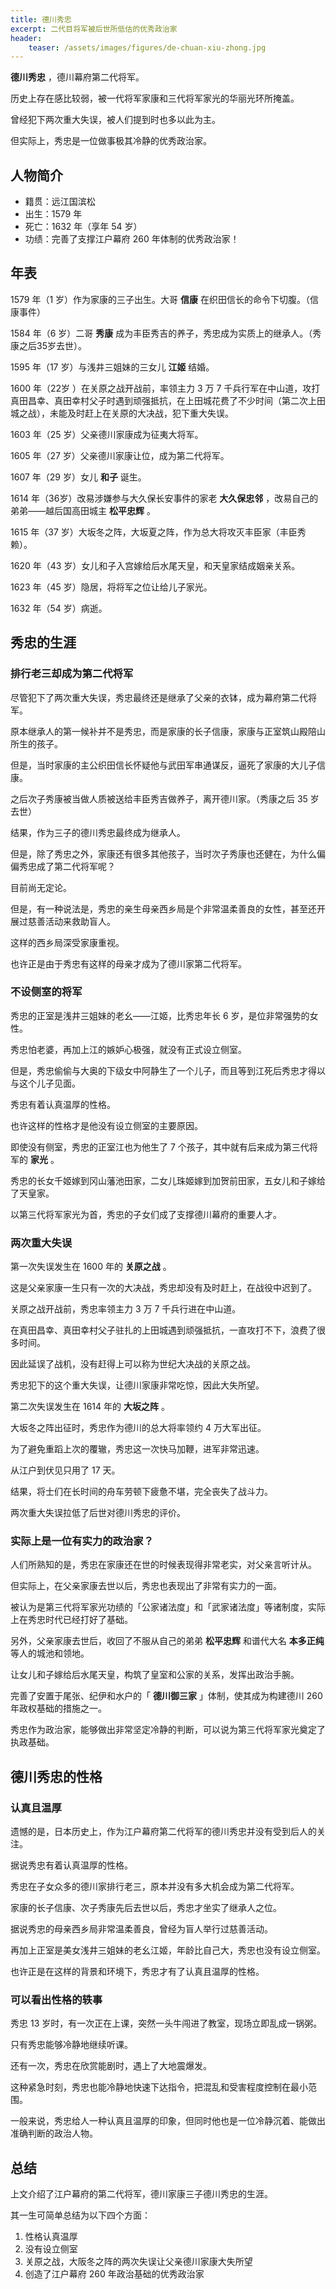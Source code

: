 ```yaml
---
title: 德川秀忠
excerpt: 二代目将军被后世所低估的优秀政治家
header: 
    teaser: /assets/images/figures/de-chuan-xiu-zhong.jpg
---
```


**德川秀忠** ，德川幕府第二代将军。

历史上存在感比较弱，被一代将军家康和三代将军家光的华丽光环所掩盖。

曾经犯下两次重大失误，被人们提到时也多以此为主。

但实际上，秀忠是一位做事极其冷静的优秀政治家。

## 人物简介

* 籍贯：远江国滨松
* 出生：1579 年
* 死亡：1632 年（享年 54 岁）
* 功绩：完善了支撑江户幕府 260 年体制的优秀政治家！

## 年表

1579 年（1 岁）作为家康的三子出生。大哥 **信康** 在织田信长的命令下切腹。（信康事件）

1584 年（6 岁）二哥 **秀康** 成为丰臣秀吉的养子，秀忠成为实质上的继承人。（秀康之后35岁去世）。

1595 年（17 岁）与浅井三姐妹的三女儿 **江姬** 结婚。

1600 年（22岁 ）在关原之战开战前，率领主力 3 万 7
千兵行军在中山道，攻打真田昌幸、真田幸村父子时遇到顽强抵抗，在上田城花费了不少时间（第二次上田城之战），未能及时赶上在关原的大决战，犯下重大失误。

1603 年（25 岁）父亲德川家康成为征夷大将军。

1605 年（27 岁）父亲德川家康让位，成为第二代将军。

1607 年（29 岁）女儿 **和子** 诞生。

1614 年（36岁）改易涉嫌参与大久保长安事件的家老 **大久保忠邻** ，改易自己的弟弟——越后国高田城主 **松平忠辉** 。

1615 年（37 岁）大坂冬之阵，大坂夏之阵，作为总大将攻灭丰臣家（丰臣秀赖）。

1620 年（43 岁）女儿和子入宫嫁给后水尾天皇，和天皇家结成姻亲关系。

1623 年（45 岁）隐居，将将军之位让给儿子家光。

1632 年（54 岁）病逝。

## 秀忠的生涯

### 排行老三却成为第二代将军

尽管犯下了两次重大失误，秀忠最终还是继承了父亲的衣钵，成为幕府第二代将军。  

原本继承人的第一候补并不是秀忠，而是家康的长子信康，家康与正室筑山殿陪山所生的孩子。

但是，当时家康的主公织田信长怀疑他与武田军串通谋反，逼死了家康的大儿子信康。

之后次子秀康被当做人质被送给丰臣秀吉做养子，离开德川家。（秀康之后 35 岁去世）

结果，作为三子的德川秀忠最终成为继承人。

但是，除了秀忠之外，家康还有很多其他孩子，当时次子秀康也还健在，为什么偏偏秀忠成了第二代将军呢？

目前尚无定论。

但是，有一种说法是，秀忠的亲生母亲西乡局是个非常温柔善良的女性，甚至还开展过慈善活动来救助盲人。

这样的西乡局深受家康重视。

也许正是由于秀忠有这样的母亲才成为了德川家第二代将军。

### 不设侧室的将军

秀忠的正室是浅井三姐妹的老幺——江姬，比秀忠年长 6 岁，是位非常强势的女性。

秀忠怕老婆，再加上江的嫉妒心极强，就没有正式设立侧室。

但是，秀忠偷偷与大奥的下级女中阿静生了一个儿子，而且等到江死后秀忠才得以与这个儿子见面。

秀忠有着认真温厚的性格。

也许这样的性格才是他没有设立侧室的主要原因。

即使没有侧室，秀忠的正室江也为他生了 7 个孩子，其中就有后来成为第三代将军的 **家光** 。

秀忠的长女千姬嫁到冈山藩池田家，二女儿珠姬嫁到加贺前田家，五女儿和子嫁给了天皇家。

以第三代将军家光为首，秀忠的子女们成了支撑德川幕府的重要人才。

### 两次重大失误

第一次失误发生在 1600 年的 **关原之战** 。

这是父亲家康一生只有一次的大决战，秀忠却没有及时赶上，在战役中迟到了。

关原之战开战前，秀忠率领主力 3 万 7 千兵行进在中山道。

在真田昌幸、真田幸村父子驻扎的上田城遇到顽强抵抗，一直攻打不下，浪费了很多时间。

因此延误了战机，没有赶得上可以称为世纪大决战的关原之战。

秀忠犯下的这个重大失误，让德川家康非常吃惊，因此大失所望。

第二次失误发生在 1614 年的 **大坂之阵** 。

大坂冬之阵出征时，秀忠作为德川的总大将率领约 4 万大军出征。

为了避免重蹈上次的覆辙，秀忠这一次快马加鞭，进军非常迅速。

从江户到伏见只用了 17 天。

结果，将士们在长时间的舟车劳顿下疲惫不堪，完全丧失了战斗力。

两次重大失误拉低了后世对德川秀忠的评价。

### 实际上是一位有实力的政治家？

人们所熟知的是，秀忠在家康还在世的时候表现得非常老实，对父亲言听计从。

但实际上，在父亲家康去世以后，秀忠也表现出了非常有实力的一面。

被认为是第三代将军家光功绩的「公家诸法度」和「武家诸法度」等诸制度，实际上在秀忠时代已经打好了基础。

另外，父亲家康去世后，收回了不服从自己的弟弟 **松平忠辉** 和谱代大名 **本多正纯** 等人的城池和领地。

让女儿和子嫁给后水尾天皇，构筑了皇室和公家的关系，发挥出政治手腕。

完善了安置于尾张、纪伊和水户的「 **德川御三家** 」体制，使其成为构建德川 260 年政权基础的措施之一。

秀忠作为政治家，能够做出非常坚定冷静的判断，可以说为第三代将军家光奠定了执政基础。

  

## 德川秀忠的性格

### 认真且温厚

遗憾的是，日本历史上，作为江户幕府第二代将军的德川秀忠并没有受到后人的关注。  

据说秀忠有着认真温厚的性格。

秀忠在子女众多的德川家排行老三，原本并没有多大机会成为第二代将军。

家康的长子信康、次子秀康先后去世以后，秀忠才坐实了继承人之位。

据说秀忠的母亲西乡局非常温柔善良，曾经为盲人举行过慈善活动。

再加上正室是美女浅井三姐妹的老幺江姬，年龄比自己大，秀忠也没有设立侧室。

也许正是在这样的背景和环境下，秀忠才有了认真且温厚的性格。

### 可以看出性格的轶事

秀忠 13 岁时，有一次正在上课，突然一头牛闯进了教室，现场立即乱成一锅粥。

只有秀忠能够冷静地继续听课。

还有一次，秀忠在欣赏能剧时，遇上了大地震爆发。

这种紧急时刻，秀忠也能冷静地快速下达指令，把混乱和受害程度控制在最小范围。

一般来说，秀忠给人一种认真且温厚的印象，但同时他也是一位冷静沉着、能做出准确判断的政治人物。

## 总结

上文介绍了江户幕府的第二代将军，德川家康三子德川秀忠的生涯。

其一生可简单总结为以下四个方面：

1. 性格认真温厚
2. 没有设立侧室
3. 关原之战，大阪冬之阵的两次失误让父亲德川家康大失所望
4. 创造了江户幕府 260 年政治基础的优秀政治家

